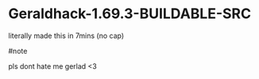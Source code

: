 # Geraldhack-1.69.3-BUILDABLE-SRC


literally made this in 7mins (no cap)





#note

pls dont hate me gerlad <3
